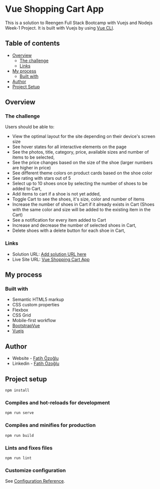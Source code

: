 # Vue Shopping Cart App

This is a solution to Reengen Full Stack Bootcamp with Vuejs and Nodejs Week-1 Project. It is built with Vuejs by using [Vue CLI](https://cli.vuejs.org/).

## Table of contents

- [Overview](#overview)
  - [The challenge](#the-challenge)
  - [Links](#links)
- [My process](#my-process)
  - [Built with](#built-with)
- [Author](#author)
- [Project Setup](#project-setup)

## Overview

### The challenge

Users should be able to:

- View the optimal layout for the site depending on their device's screen size
- See hover states for all interactive elements on the page
- See the photos, title, category, price, available sizes and number of items to be selected,
- See the price changes based on the size of the shoe (larger numbers are higher in price)
- See different theme colors on product cards based on the shoe color
- See rating with stars out of 5
- Select up to 10 shoes once by selecting the number of shoes to be added to Cart,
- Add items to cart if a shoe is not yet added,
- Toggle Cart to see the shoes, it's size, color and number of items
- Increase the number of shoes in Cart if it already exists in Cart (Shoes with the same color and size will be added to the existing item in the Cart)
- See a notification for every item added to Cart
- Increase and decrease the number of selected shoes in Cart,
- Delete shoes with a delete button for each shoe in Cart,

### Links

- Solution URL: [Add solution URL here](https://github.com/fatihozoglu/vue-shopping-cart)
- Live Site URL: [Vue Shopping Cart App](http://fozoglu-vue-shopping-cart.surge.sh/)

## My process

### Built with

- Semantic HTML5 markup
- CSS custom properties
- Flexbox
- CSS Grid
- Mobile-first workflow
- [BootstrapVue](https://bootstrap-vue.org/)
- [Vuejs](https://vuejs.org/)

## Author

- Website - [Fatih Özoğlu](https://fatihozoglu.github.io/react-portfolio/)
- Linkedin - [Fatih Özoğlu](https://www.linkedin.com/in/fatihozoglu/)


## Project setup
```
npm install
```

### Compiles and hot-reloads for development
```
npm run serve
```

### Compiles and minifies for production
```
npm run build
```

### Lints and fixes files
```
npm run lint
```

### Customize configuration
See [Configuration Reference](https://cli.vuejs.org/config/).
